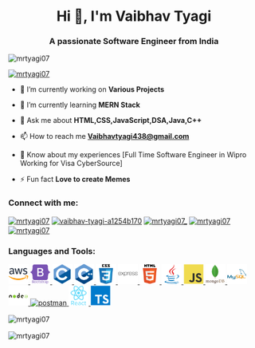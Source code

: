 <h1 align="center">Hi 👋, I'm Vaibhav Tyagi</h1>
<h3 align="center">A passionate Software Engineer from India</h3>

<p align="left"> <img src="https://komarev.com/ghpvc/?username=mrtyagi07&label=Profile%20views&color=0e75b6&style=flat" alt="mrtyagi07" /> </p>

<p align="left"> <a href="https://twitter.com/mrtyagi07" target="blank"><img src="https://img.shields.io/twitter/follow/mrtyagi07?logo=twitter&style=for-the-badge" alt="mrtyagi07" /></a> </p>

- 🔭 I’m currently working on **Various Projects**

- 🌱 I’m currently learning **MERN Stack**

- 💬 Ask me about **HTML,CSS,JavaScript,DSA,Java,C++**

- 📫 How to reach me **Vaibhavtyagi438@gmail.com**

- 📄 Know about my experiences [Full Time Software Engineer in Wipro Working for Visa CyberSource]
- ⚡ Fun fact **Love to create Memes**

<h3 align="left">Connect with me:</h3>
<p align="left">
<a href="https://twitter.com/mrtyagi07" target="blank"><img align="center" src="https://raw.githubusercontent.com/rahuldkjain/github-profile-readme-generator/master/src/images/icons/Social/twitter.svg" alt="mrtyagi07" height="30" width="40" /></a>
<a href="https://linkedin.com/in/vaibhav-tyagi-a1254b170" target="blank"><img align="center" src="https://raw.githubusercontent.com/rahuldkjain/github-profile-readme-generator/master/src/images/icons/Social/linked-in-alt.svg" alt="vaibhav-tyagi-a1254b170" height="30" width="40" /></a>
<a href="https://instagram.com/mrtyagi07_" target="blank"><img align="center" src="https://raw.githubusercontent.com/rahuldkjain/github-profile-readme-generator/master/src/images/icons/Social/instagram.svg" alt="mrtyagi07_" height="30" width="40" /></a>
<a href="https://www.codechef.com/users/mrtyagi07" target="blank"><img align="center" src="https://cdn.jsdelivr.net/npm/simple-icons@3.1.0/icons/codechef.svg" alt="mrtyagi07" height="30" width="40" /></a>
<a href="https://www.leetcode.com/mrtyagi07" target="blank"><img align="center" src="https://raw.githubusercontent.com/rahuldkjain/github-profile-readme-generator/master/src/images/icons/Social/leet-code.svg" alt="mrtyagi07" height="30" width="40" /></a>
</p>

<h3 align="left">Languages and Tools:</h3>
<p align="left"> <a href="https://aws.amazon.com" target="_blank" rel="noreferrer"> <img src="https://raw.githubusercontent.com/devicons/devicon/master/icons/amazonwebservices/amazonwebservices-original-wordmark.svg" alt="aws" width="40" height="40"/> </a> <a href="https://getbootstrap.com" target="_blank" rel="noreferrer"> <img src="https://raw.githubusercontent.com/devicons/devicon/master/icons/bootstrap/bootstrap-plain-wordmark.svg" alt="bootstrap" width="40" height="40"/> </a> <a href="https://www.cprogramming.com/" target="_blank" rel="noreferrer"> <img src="https://raw.githubusercontent.com/devicons/devicon/master/icons/c/c-original.svg" alt="c" width="40" height="40"/> </a> <a href="https://www.w3schools.com/cpp/" target="_blank" rel="noreferrer"> <img src="https://raw.githubusercontent.com/devicons/devicon/master/icons/cplusplus/cplusplus-original.svg" alt="cplusplus" width="40" height="40"/> </a> <a href="https://www.w3schools.com/css/" target="_blank" rel="noreferrer"> <img src="https://raw.githubusercontent.com/devicons/devicon/master/icons/css3/css3-original-wordmark.svg" alt="css3" width="40" height="40"/> </a> <a href="https://expressjs.com" target="_blank" rel="noreferrer"> <img src="https://raw.githubusercontent.com/devicons/devicon/master/icons/express/express-original-wordmark.svg" alt="express" width="40" height="40"/> </a> <a href="https://www.w3.org/html/" target="_blank" rel="noreferrer"> <img src="https://raw.githubusercontent.com/devicons/devicon/master/icons/html5/html5-original-wordmark.svg" alt="html5" width="40" height="40"/> </a> <a href="https://www.java.com" target="_blank" rel="noreferrer"> <img src="https://raw.githubusercontent.com/devicons/devicon/master/icons/java/java-original.svg" alt="java" width="40" height="40"/> </a> <a href="https://developer.mozilla.org/en-US/docs/Web/JavaScript" target="_blank" rel="noreferrer"> <img src="https://raw.githubusercontent.com/devicons/devicon/master/icons/javascript/javascript-original.svg" alt="javascript" width="40" height="40"/> </a> <a href="https://www.mongodb.com/" target="_blank" rel="noreferrer"> <img src="https://raw.githubusercontent.com/devicons/devicon/master/icons/mongodb/mongodb-original-wordmark.svg" alt="mongodb" width="40" height="40"/> </a> <a href="https://www.mysql.com/" target="_blank" rel="noreferrer"> <img src="https://raw.githubusercontent.com/devicons/devicon/master/icons/mysql/mysql-original-wordmark.svg" alt="mysql" width="40" height="40"/> </a> <a href="https://nodejs.org" target="_blank" rel="noreferrer"> <img src="https://raw.githubusercontent.com/devicons/devicon/master/icons/nodejs/nodejs-original-wordmark.svg" alt="nodejs" width="40" height="40"/> </a> <a href="https://postman.com" target="_blank" rel="noreferrer"> <img src="https://www.vectorlogo.zone/logos/getpostman/getpostman-icon.svg" alt="postman" width="40" height="40"/> </a> <a href="https://reactjs.org/" target="_blank" rel="noreferrer"> <img src="https://raw.githubusercontent.com/devicons/devicon/master/icons/react/react-original-wordmark.svg" alt="react" width="40" height="40"/> </a> <a href="https://www.typescriptlang.org/" target="_blank" rel="noreferrer"> <img src="https://raw.githubusercontent.com/devicons/devicon/master/icons/typescript/typescript-original.svg" alt="typescript" width="40" height="40"/> </a> </p>

<p><img align="center" src="https://github-readme-stats.vercel.app/api/top-langs?username=mrtyagi07&show_icons=true&locale=en&layout=compact" alt="mrtyagi07" /></p>

<p><img align="center" src="https://github-readme-streak-stats.herokuapp.com/?user=mrtyagi07&" alt="mrtyagi07" /></p>
